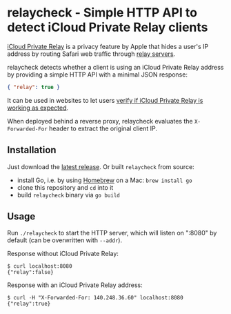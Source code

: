 # relaycheck - Simple HTTP API to detect iCloud Private Relay clients

[iCloud Private Relay](https://support.apple.com/en-us/102602) is a privacy
feature by Apple that hides a user's IP address by routing Safari web traffic
through [relay servers](https://mask-api.icloud.com/egress-ip-ranges.csv).

relaycheck detects whether a client is using an iCloud Private Relay address by
providing a simple HTTP API with a minimal JSON response:

```json
{ "relay": true }
```

It can be used in websites to let users
[verify if iCloud Private Relay is working as expected](https://www.bjoernalbers.de/tools/icloud-privat-relay-test/).

When deployed behind a reverse proxy, relaycheck evaluates the
`X-Forwarded-For` header to extract the original client IP.

## Installation

Just download the
[latest release](https://github.com/bjoernalbers/relaycheck/releases/latest).
Or built `relaycheck` from source:

- install Go, i.e. by using [Homebrew](https://brew.sh) on a Mac: `brew install go`
- clone this repository and `cd` into it
- build `relaycheck` binary via `go build`

## Usage

Run `./relaycheck` to start the HTTP server, which will listen on ":8080" by
default (can be overwritten with `--addr`).

Response without iCloud Private Relay:

    $ curl localhost:8080
    {"relay":false}

Response with an iCloud Private Relay address:

    $ curl -H "X-Forwarded-For: 140.248.36.60" localhost:8080
    {"relay":true}
